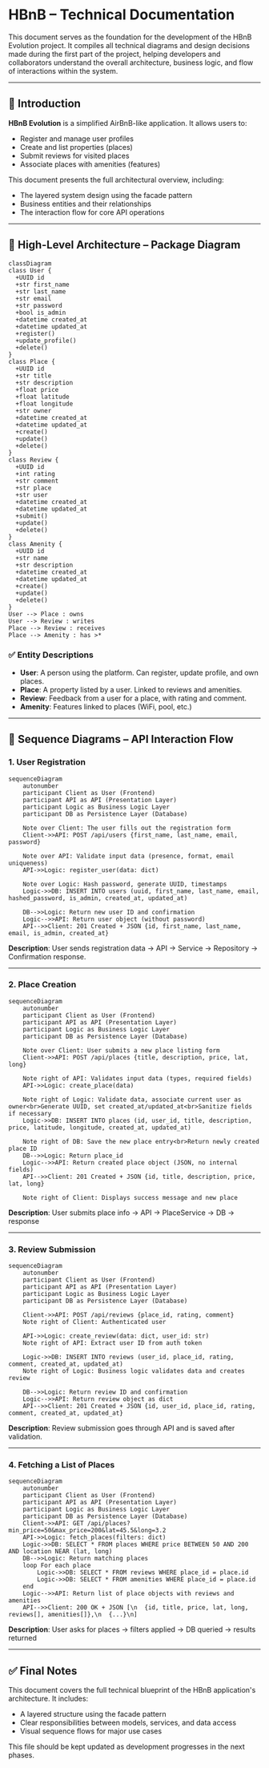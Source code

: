 # HBnB – Technical Documentation

This document serves as the foundation for the development of the HBnB Evolution project. It compiles all technical diagrams and design decisions made during the first part of the project, helping developers and collaborators understand the overall architecture, business logic, and flow of interactions within the system.

---

## 📘 Introduction

**HBnB Evolution** is a simplified AirBnB-like application. It allows users to:

* Register and manage user profiles
* Create and list properties (places)
* Submit reviews for visited places
* Associate places with amenities (features)

This document presents the full architectural overview, including:

* The layered system design using the facade pattern
* Business entities and their relationships
* The interaction flow for core API operations

---

## 🧱 High-Level Architecture – Package Diagram

```mermaid
classDiagram
class User {
  +UUID id
  +str first_name
  +str last_name
  +str email
  +str password
  +bool is_admin
  +datetime created_at
  +datetime updated_at
  +register()
  +update_profile()
  +delete()
}
class Place {
  +UUID id
  +str title
  +str description
  +float price
  +float latitude
  +float longitude
  +str owner
  +datetime created_at
  +datetime updated_at
  +create()
  +update()
  +delete()
}
class Review {
  +UUID id
  +int rating
  +str comment
  +str place
  +str user
  +datetime created_at
  +datetime updated_at
  +submit()
  +update()
  +delete()
}
class Amenity {
  +UUID id
  +str name
  +str description
  +datetime created_at
  +datetime updated_at
  +create()
  +update()
  +delete()
}
User --> Place : owns
User --> Review : writes
Place --> Review : receives
Place --> Amenity : has >*

```

### ✅ Entity Descriptions

* **User**: A person using the platform. Can register, update profile, and own places.
* **Place**: A property listed by a user. Linked to reviews and amenities.
* **Review**: Feedback from a user for a place, with rating and comment.
* **Amenity**: Features linked to places (WiFi, pool, etc.)

---

## 🔁 Sequence Diagrams – API Interaction Flow

### 1. User Registration

```mermaid
sequenceDiagram
    autonumber
    participant Client as User (Frontend)
    participant API as API (Presentation Layer)
    participant Logic as Business Logic Layer
    participant DB as Persistence Layer (Database)

    Note over Client: The user fills out the registration form
    Client->>API: POST /api/users {first_name, last_name, email, password}

    Note over API: Validate input data (presence, format, email uniqueness)
    API->>Logic: register_user(data: dict)

    Note over Logic: Hash password, generate UUID, timestamps
    Logic->>DB: INSERT INTO users (uuid, first_name, last_name, email, hashed_password, is_admin, created_at, updated_at)

    DB-->>Logic: Return new user ID and confirmation
    Logic-->>API: Return user object (without password)
    API-->>Client: 201 Created + JSON {id, first_name, last_name, email, is_admin, created_at}
```

**Description**: User sends registration data → API → Service → Repository → Confirmation response.

---

### 2. Place Creation

```mermaid
sequenceDiagram
    autonumber
    participant Client as User (Frontend)
    participant API as API (Presentation Layer)
    participant Logic as Business Logic Layer
    participant DB as Persistence Layer (Database)

    Note over Client: User submits a new place listing form
    Client->>API: POST /api/places {title, description, price, lat, long}

    Note right of API: Validates input data (types, required fields)
    API->>Logic: create_place(data)

    Note right of Logic: Validate data, associate current user as owner<br>Generate UUID, set created_at/updated_at<br>Sanitize fields if necessary
    Logic->>DB: INSERT INTO places (id, user_id, title, description, price, latitude, longitude, created_at, updated_at)

    Note right of DB: Save the new place entry<br>Return newly created place ID
    DB-->>Logic: Return place_id
    Logic-->>API: Return created place object (JSON, no internal fields)
    API-->>Client: 201 Created + JSON {id, title, description, price, lat, long}

    Note right of Client: Displays success message and new place

```

**Description**: User submits place info → API → PlaceService → DB → response

---

### 3. Review Submission

```mermaid
sequenceDiagram
    autonumber
    participant Client as User (Frontend)
    participant API as API (Presentation Layer)
    participant Logic as Business Logic Layer
    participant DB as Persistence Layer (Database)

    Client->>API: POST /api/reviews {place_id, rating, comment}
    Note right of Client: Authenticated user

    API->>Logic: create_review(data: dict, user_id: str)
    Note right of API: Extract user ID from auth token

    Logic->>DB: INSERT INTO reviews (user_id, place_id, rating, comment, created_at, updated_at)
    Note right of Logic: Business logic validates data and creates review

    DB-->>Logic: Return review ID and confirmation
    Logic-->>API: Return review object as dict
    API-->>Client: 201 Created + JSON {id, user_id, place_id, rating, comment, created_at, updated_at}

```

**Description**: Review submission goes through API and is saved after validation.

---

### 4. Fetching a List of Places

```mermaid
sequenceDiagram
    autonumber
    participant Client as User (Frontend)
    participant API as API (Presentation Layer)
    participant Logic as Business Logic Layer
    participant DB as Persistence Layer (Database)
    Client->>API: GET /api/places?min_price=50&max_price=200&lat=45.5&long=3.2
    API->>Logic: fetch_places(filters: dict)
    Logic->>DB: SELECT * FROM places WHERE price BETWEEN 50 AND 200 AND location NEAR (lat, long)
    DB-->>Logic: Return matching places
    loop For each place
        Logic->>DB: SELECT * FROM reviews WHERE place_id = place.id
        Logic->>DB: SELECT * FROM amenities WHERE place_id = place.id
    end
    Logic-->>API: Return list of place objects with reviews and amenities
    API-->>Client: 200 OK + JSON [\n  {id, title, price, lat, long, reviews[], amenities[]},\n  {...}\n]

```

**Description**: User asks for places → filters applied → DB queried → results returned

---

## ✅ Final Notes

This document covers the full technical blueprint of the HBnB application's architecture. It includes:

* A layered structure using the facade pattern
* Clear responsibilities between models, services, and data access
* Visual sequence flows for major use cases

This file should be kept updated as development progresses in the next phases.

